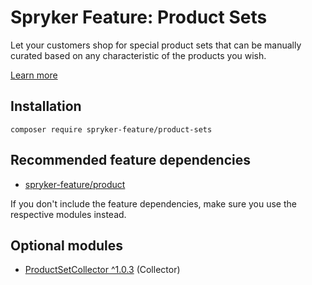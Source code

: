 # Spryker Feature: Product Sets

Let your customers shop for special product sets that can be manually curated based on any characteristic of the products you wish.

[Learn more](https://docs.spryker.com/docs/pbc/all/content-management-system/202307.0/base-shop/product-sets-feature-overview.html)

## Installation

```
composer require spryker-feature/product-sets
```

## Recommended feature dependencies
- [spryker-feature/product](https://github.com/spryker-feature/product)

If you don't include the feature dependencies, make sure you use the respective modules instead.

## Optional modules
- [ProductSetCollector ^1.0.3](https://github.com/spryker/product-set-collector) (Collector)
